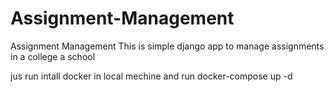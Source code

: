 # Assignment-Management
Assignment Management
This is simple django app to manage assignments in a college a school 


jus run intall docker in local mechine and run docker-compose up -d
